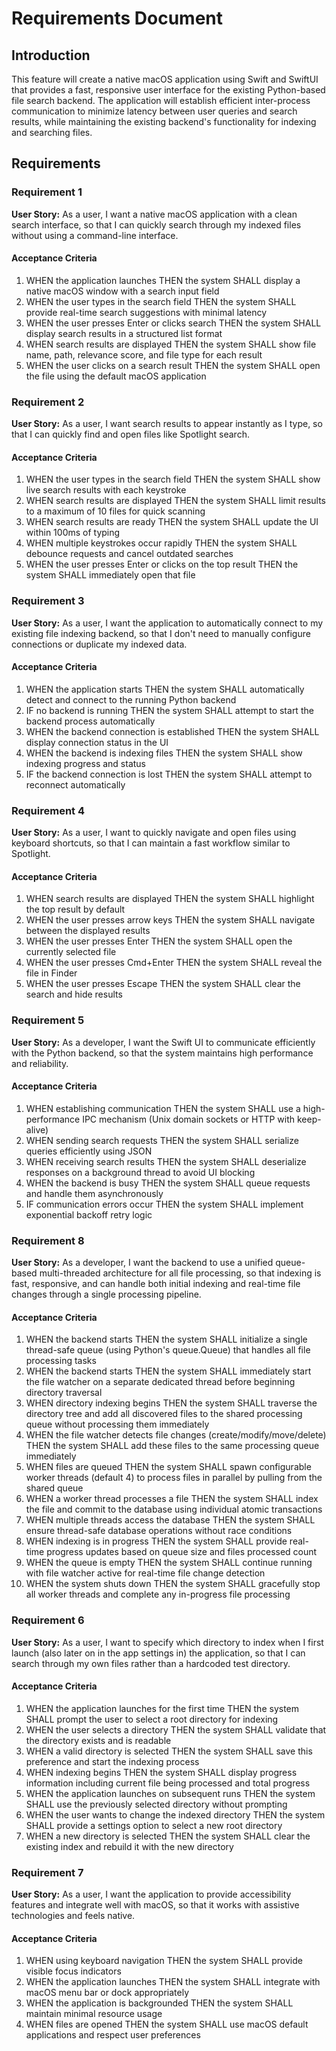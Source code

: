 # Requirements Document

## Introduction

This feature will create a native macOS application using Swift and SwiftUI that provides a fast, responsive user interface for the existing Python-based file search backend. The application will establish efficient inter-process communication to minimize latency between user queries and search results, while maintaining the existing backend's functionality for indexing and searching files.

## Requirements

### Requirement 1

**User Story:** As a user, I want a native macOS application with a clean search interface, so that I can quickly search through my indexed files without using a command-line interface.

#### Acceptance Criteria

1. WHEN the application launches THEN the system SHALL display a native macOS window with a search input field
2. WHEN the user types in the search field THEN the system SHALL provide real-time search suggestions with minimal latency
3. WHEN the user presses Enter or clicks search THEN the system SHALL display search results in a structured list format
4. WHEN search results are displayed THEN the system SHALL show file name, path, relevance score, and file type for each result
5. WHEN the user clicks on a search result THEN the system SHALL open the file using the default macOS application

### Requirement 2

**User Story:** As a user, I want search results to appear instantly as I type, so that I can quickly find and open files like Spotlight search.

#### Acceptance Criteria

1. WHEN the user types in the search field THEN the system SHALL show live search results with each keystroke
2. WHEN search results are displayed THEN the system SHALL limit results to a maximum of 10 files for quick scanning
3. WHEN search results are ready THEN the system SHALL update the UI within 100ms of typing
4. WHEN multiple keystrokes occur rapidly THEN the system SHALL debounce requests and cancel outdated searches
5. WHEN the user presses Enter or clicks on the top result THEN the system SHALL immediately open that file

### Requirement 3

**User Story:** As a user, I want the application to automatically connect to my existing file indexing backend, so that I don't need to manually configure connections or duplicate my indexed data.

#### Acceptance Criteria

1. WHEN the application starts THEN the system SHALL automatically detect and connect to the running Python backend
2. IF no backend is running THEN the system SHALL attempt to start the backend process automatically
3. WHEN the backend connection is established THEN the system SHALL display connection status in the UI
4. WHEN the backend is indexing files THEN the system SHALL show indexing progress and status
5. IF the backend connection is lost THEN the system SHALL attempt to reconnect automatically

### Requirement 4

**User Story:** As a user, I want to quickly navigate and open files using keyboard shortcuts, so that I can maintain a fast workflow similar to Spotlight.

#### Acceptance Criteria

1. WHEN search results are displayed THEN the system SHALL highlight the top result by default
2. WHEN the user presses arrow keys THEN the system SHALL navigate between the displayed results
3. WHEN the user presses Enter THEN the system SHALL open the currently selected file
4. WHEN the user presses Cmd+Enter THEN the system SHALL reveal the file in Finder
5. WHEN the user presses Escape THEN the system SHALL clear the search and hide results

### Requirement 5

**User Story:** As a developer, I want the Swift UI to communicate efficiently with the Python backend, so that the system maintains high performance and reliability.

#### Acceptance Criteria

1. WHEN establishing communication THEN the system SHALL use a high-performance IPC mechanism (Unix domain sockets or HTTP with keep-alive)
2. WHEN sending search requests THEN the system SHALL serialize queries efficiently using JSON
3. WHEN receiving search results THEN the system SHALL deserialize responses on a background thread to avoid UI blocking
4. WHEN the backend is busy THEN the system SHALL queue requests and handle them asynchronously
5. IF communication errors occur THEN the system SHALL implement exponential backoff retry logic

### Requirement 8

**User Story:** As a developer, I want the backend to use a unified queue-based multi-threaded architecture for all file processing, so that indexing is fast, responsive, and can handle both initial indexing and real-time file changes through a single processing pipeline.

#### Acceptance Criteria

1. WHEN the backend starts THEN the system SHALL initialize a single thread-safe queue (using Python's queue.Queue) that handles all file processing tasks
2. WHEN the backend starts THEN the system SHALL immediately start the file watcher on a separate dedicated thread before beginning directory traversal
3. WHEN directory indexing begins THEN the system SHALL traverse the directory tree and add all discovered files to the shared processing queue without processing them immediately
4. WHEN the file watcher detects file changes (create/modify/move/delete) THEN the system SHALL add these files to the same processing queue immediately
5. WHEN files are queued THEN the system SHALL spawn configurable worker threads (default 4) to process files in parallel by pulling from the shared queue
6. WHEN a worker thread processes a file THEN the system SHALL index the file and commit to the database using individual atomic transactions
7. WHEN multiple threads access the database THEN the system SHALL ensure thread-safe database operations without race conditions
8. WHEN indexing is in progress THEN the system SHALL provide real-time progress updates based on queue size and files processed count
9. WHEN the queue is empty THEN the system SHALL continue running with file watcher active for real-time file change detection
10. WHEN the system shuts down THEN the system SHALL gracefully stop all worker threads and complete any in-progress file processing

### Requirement 6

**User Story:** As a user, I want to specify which directory to index when I first launch (also later on in the app settings in) the application, so that I can search through my own files rather than a hardcoded test directory.

#### Acceptance Criteria

1. WHEN the application launches for the first time THEN the system SHALL prompt the user to select a root directory for indexing
2. WHEN the user selects a directory THEN the system SHALL validate that the directory exists and is readable
3. WHEN a valid directory is selected THEN the system SHALL save this preference and start the indexing process
4. WHEN indexing begins THEN the system SHALL display progress information including current file being processed and total progress
5. WHEN the application launches on subsequent runs THEN the system SHALL use the previously selected directory without prompting
6. WHEN the user wants to change the indexed directory THEN the system SHALL provide a settings option to select a new root directory
7. WHEN a new directory is selected THEN the system SHALL clear the existing index and rebuild it with the new directory

### Requirement 7

**User Story:** As a user, I want the application to provide accessibility features and integrate well with macOS, so that it works with assistive technologies and feels native.

#### Acceptance Criteria

1. WHEN using keyboard navigation THEN the system SHALL provide visible focus indicators
2. WHEN the application launches THEN the system SHALL integrate with macOS menu bar or dock appropriately
3. WHEN the application is backgrounded THEN the system SHALL maintain minimal resource usage
4. WHEN files are opened THEN the system SHALL use macOS default applications and respect user preferences
